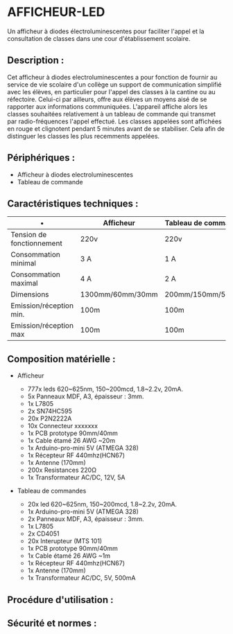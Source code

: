 
# AFFICHEUR-LED

Un afficheur à diodes électroluminescentes pour faciliter l'appel et la consultation de classes dans une cour d'établissement scolaire.


## Description :

Cet afficheur à diodes electroluminescentes a pour fonction de fournir au service de vie scolaire d'un collège un support de communication simplifié avec les élèves, en particulier pour l'appel des classes à la cantine ou au réfectoire. Celui-ci par ailleurs, offre aux élèves un moyens aisé de se rapporter aux informations communiquées.
L'appareil affiche alors les classes souhaitées relativement à un tableau de commande qui transmet par radio-fréquences l'appel effectué.
Les classes appelées sont affichées en rouge et clignotent pendant 5 minutes avant de se stabiliser. Cela afin de distinguer les classes les plus recemments appelées.

## Périphériques :

* Afficheur à diodes electroluminescentes
* Tableau de commande


## Caractéristiques techniques :

 • | Afficheur | Tableau de commande
------------ | ------------ | -------------
Tension de fonctionnement | 220v             | 220v
Consommation minimal      | 3 A              | 1 A
Consommation maximal      | 4 A              | 2 A
Dimensions                | 1300mm/60mm/30mm | 200mm/150mm/50mm
Emission/réception min.   | 100m             | 100m
Emission/réception max    | 100m             | 100m


## Composition matérielle :

* Afficheur
	* 777x leds 620~625nm, 150~200mcd, 1.8~2.2v, 20mA. 
	* 5x Panneaux MDF, A3, épaisseur : 3mm.
	* 1x L7805
	* 2x SN74HC595
	* 20x P2N2222A
	* 10x Connecteur xxxxxxx
	* 1x PCB prototype 90mm/40mm
	* 1x Cable étamé 26 AWG ~20m
	* 1x Arduino-pro-mini 5V (ATMEGA 328)
	* 1x Récepteur RF 440mhz(HCN67)
	* 1x Antenne (170mm)
	* 200x Resistances 220Ω
	* 1x Transformateur AC/DC, 12V, 5A

* Tableau de commandes
	* 20x led 620~625nm, 150~200mcd, 1.8~2.2v, 20mA. 
	* 1x Arduino-pro-mini 5V (ATMEGA 328)
	* 2x Panneaux MDF, A3, épaisseur : 3mm.
	* 1x L7805
	* 2x CD4051
	* 20x Interupteur (MTS 101)
	* 1x PCB prototype 90mm/40mm
	* 1x Cable étamé 26 AWG ~1m
	* 1x Récepteur RF 440mhz(HCN67)
	* 1x Antenne (170mm)
	* 1x Transformateur AC/DC, 5V, 500mA


## Procédure d'utilisation : 


## Sécurité et normes :
